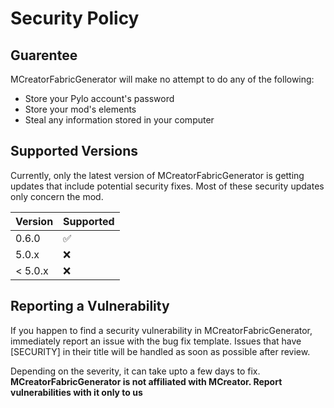 # Security Policy

## Guarentee
MCreatorFabricGenerator will make no attempt to do any of the following:
* Store your Pylo account's password
* Store your mod's elements
* Steal any information stored in your computer

## Supported Versions

Currently, only the latest version of MCreatorFabricGenerator is getting updates that include potential security fixes.
Most of these security updates only concern the mod.

| Version | Supported          |
| ------- | ------------------ |
| 0.6.0   | :white_check_mark: |
| 5.0.x   | :x:                |
| < 5.0.x | :x:                |

## Reporting a Vulnerability

If you happen to find a security vulnerability in MCreatorFabricGenerator, immediately report an issue with the bug fix template.
Issues that have [SECURITY] in their title will be handled as soon as possible after review.

Depending on the severity, it can take upto a few days to fix. 
**MCreatorFabricGenerator is not affiliated with MCreator. Report vulnerabilities with it only to us**
